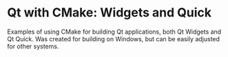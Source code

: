 # Qt with CMake: Widgets and Quick

Examples of using CMake for building Qt applications, both Qt Widgets and Qt Quick. Was created for building on Windows, but can be easily adjusted for other systems.
